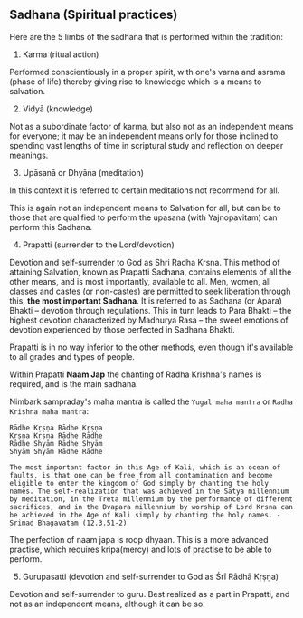 ## Sadhana (Spiritual practices)

Here are the 5 limbs of the sadhana that is performed within the tradition:
1. Karma (ritual action)

Performed conscientiously in a proper spirit, with one's varna and asrama (phase of life) thereby giving rise to knowledge which is a means to salvation.

2. Vidyā (knowledge)

Not as a subordinate factor of karma, but also not as an independent means for everyone; it may be an independent means only for those inclined to spending vast lengths of time in scriptural study and reflection on deeper meanings.

3. Upāsanā or Dhyāna (meditation)

In this context it is referred to certain meditations not recommend for all.

This is again not an independent means to Salvation for all, but can be to those that are qualified to perform the upasana (with Yajnopavitam) can perform this Sadhana.

4. Prapatti (surrender to the Lord/devotion)

Devotion and self-surrender to God as Shri Radha Krsna. This method of attaining Salvation, known as Prapatti Sadhana, contains elements of all the other means, and is most importantly, available to all. Men, women, all classes and castes (or non-castes) are permitted to seek liberation through this, **the most important Sadhana**. It is referred to as Sadhana (or Apara) Bhakti – devotion through regulations. This in turn leads to Para Bhakti – the highest devotion characterized by Madhurya Rasa – the sweet emotions of devotion experienced by those perfected in Sadhana Bhakti.

Prapatti is in no way inferior to the other methods, even though it's available to all grades and types of people.

Within Prapatti **Naam Jap** the chanting of Radha Krishna's names is required, and is the main sadhana.

Nimbark sampraday's maha mantra is called the `Yugal maha mantra` or `Radha Krishna maha mantra`: 
 
```
Rādhe Kṛṣṇa Rādhe Kṛṣṇa
Kṛṣṇa Kṛṣṇa Rādhe Rādhe
Rādhe Shyām Rādhe Shyām
Shyām Shyām Rādhe Rādhe
```

```
The most important factor in this Age of Kali, which is an ocean of faults, is that one can be free from all contamination and become eligible to enter the kingdom of God simply by chanting the holy names. The self-realization that was achieved in the Satya millennium by meditation, in the Treta millennium by the performance of different sacrifices, and in the Dvapara millennium by worship of Lord Krsna can be achieved in the Age of Kali simply by chanting the holy names. - Srimad Bhagavatam (12.3.51-2)
```

The perfection of naam japa is roop dhyaan. This is a more advanced practise, which requires kripa(mercy) and lots of practise to be able to perform.

5. Gurupasatti (devotion and self-surrender to God as Śrī Rādhā Kṛṣṇa)

Devotion and self-surrender to guru. Best realized as a part in Prapatti, and not as an independent means, although it can be so.